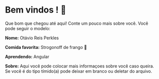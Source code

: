 # Bem vindos !  :tada: 

Que bom que chegou até aqui! Conte um pouco mais sobre você. Você pode seguir o modelo: 


**Nome:** Otávio Reis Perkles

**Comida favorita:** Strogonoff de frango 💖

**Aprendendo:** Angular 

**Sobre:** Aqui você pode colocar mais informaçoes sobre você caso queira. Se você é do tipo tímido(a) pode deixar em branco ou deletar do arquivo.
